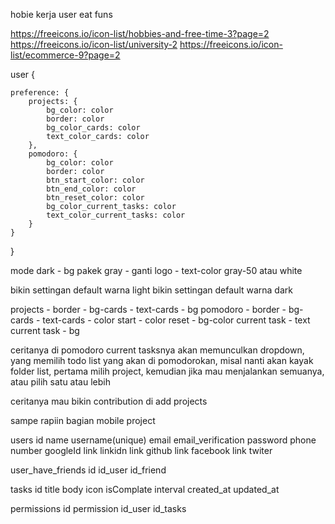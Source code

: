 hobie
kerja
user
eat
funs

https://freeicons.io/icon-list/hobbies-and-free-time-3?page=2
https://freeicons.io/icon-list/university-2
https://freeicons.io/icon-list/ecommerce-9?page=2

user {

    preference: {
        projects: {
            bg_color: color
            border: color
            bg_color_cards: color
            text_color_cards: color
        },
        pomodoro: {
            bg_color: color
            border: color
            btn_start_color: color
            btn_end_color: color
            btn_reset_color: color
            bg_color_current_tasks: color
            text_color_current_tasks: color
        }
    }
}

mode dark
	- bg pakek gray
	- ganti logo
	- text-color gray-50 atau white

bikin settingan default warna light
bikin settingan default warna dark

projects
	- border
	- bg-cards
	- text-cards
	- bg
pomodoro
	- border
	- bg-cards
	- text-cards
	- color start
	- color reset
	- bg-color current task
	- text current task
	- bg





ceritanya di pomodoro current tasksnya akan memunculkan dropdown, yang memilih todo list yang akan di pomodorokan, misal nanti akan kayak folder list, pertama milih project, kemudian jika mau menjalankan semuanya, atau pilih satu atau lebih


ceritanya mau bikin contribution di add projects


sampe rapiin bagian mobile project



users
    id
    name
    username(unique)
    email
    email_verification
    password
    phone number 
    googleId
    link linkidn
    link github
    link facebook
    link twiter

user_have_friends
    id
    id_user
    id_friend
    
tasks
    id
    title
    body
    icon
    isComplate
    interval
    created_at
    updated_at
    
permissions
    id
    permission
    id_user
    id_tasks